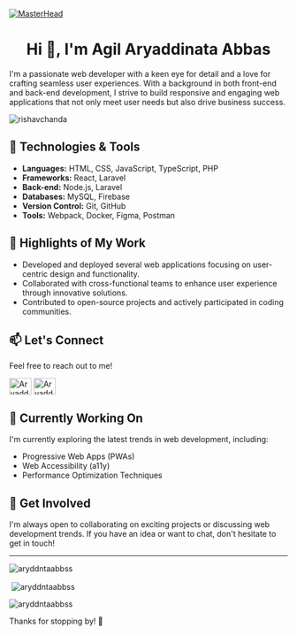 [![MasterHead](https://github.com/aryddntaabbss/aryddntaabbss/blob/master/my-tag)](https://aryaddinata-site-v1.vercel.app/)
<h1 align="center">Hi 👋, I'm Agil Aryaddinata Abbas</h1>

I'm a passionate web developer with a keen eye for detail and a love for crafting seamless user experiences. With a background in both front-end and back-end development, I strive to build responsive and engaging web applications that not only meet user needs but also drive business success.

<p align="left"> <img src="https://komarev.com/ghpvc/?username=aryddntaabbss&label=Profile%20views&color=0e75b6&style=flat" alt="rishavchanda" /> </p>

## 🚀 Technologies & Tools

- **Languages:** HTML, CSS, JavaScript, TypeScript, PHP
- **Frameworks:** React, Laravel
- **Back-end:** Node.js, Laravel
- **Databases:** MySQL, Firebase
- **Version Control:** Git, GitHub
- **Tools:** Webpack, Docker, Figma, Postman

## 🌟 Highlights of My Work

- Developed and deployed several web applications focusing on user-centric design and functionality.
- Collaborated with cross-functional teams to enhance user experience through innovative solutions.
- Contributed to open-source projects and actively participated in coding communities.

## 📫 Let's Connect

Feel free to reach out to me!

<a href="https://instagram.com/aryddntaabbss17.__" target="blank"><img align="center" src="https://raw.githubusercontent.com/rahuldkjain/github-profile-readme-generator/master/src/images/icons/Social/instagram.svg" alt="Aryaddinata" height="30" width="40" /></a>
<a href="https://www.linkedin.com/in/aryaddinata" target="blank"><img align="center" src="https://raw.githubusercontent.com/rahuldkjain/github-profile-readme-generator/master/src/images/icons/Social/linked-in-alt.svg" alt="Aryaddinata" height="30" width="40" /></a>


## 🎯 Currently Working On

I'm currently exploring the latest trends in web development, including:

- Progressive Web Apps (PWAs)
- Web Accessibility (a11y)
- Performance Optimization Techniques

## 🤝 Get Involved

I'm always open to collaborating on exciting projects or discussing web development trends. If you have an idea or want to chat, don't hesitate to get in touch!

---

<p><img align="center" src="https://github-readme-stats.vercel.app/api/top-langs?username=aryddntaabbss&show_icons=true&locale=en&layout=compact&theme=tokyonight" alt="aryddntaabbss" /></p>

<p>&nbsp;<img align="center" src="https://github-readme-stats.vercel.app/api?username=aryddntaabbss&show_icons=true&locale=en&theme=tokyonight" alt="aryddntaabbss" /></p>

<p><img align="center" src="https://github-readme-streak-stats.herokuapp.com/?user=aryddntaabbss&&theme=tokyonight" alt="aryddntaabbss" /></p>

Thanks for stopping by! 🚀
